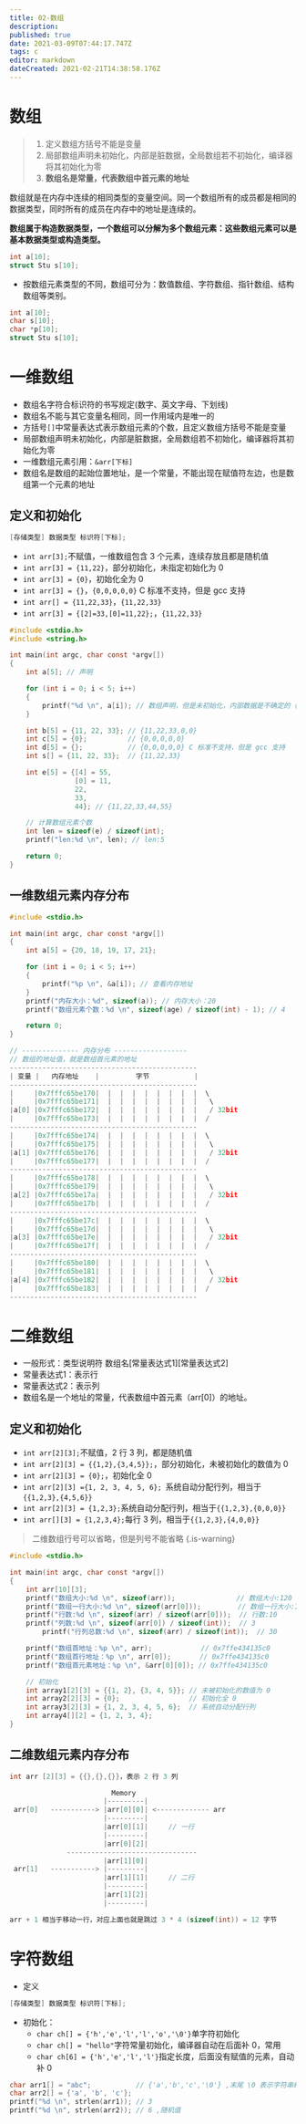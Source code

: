 ```yaml
---
title: 02-数组
description: 
published: true
date: 2021-03-09T07:44:17.747Z
tags: c
editor: markdown
dateCreated: 2021-02-21T14:38:58.176Z
---
```


# 数组

> 1. 定义数组方括号不能是变量
> 2. 局部数组声明未初始化，内部是脏数据，全局数组若不初始化，编译器将其初始化为零
> 3. **数组名是常量，代表数组中首元素的地址**

数组就是在内存中连续的相同类型的变量空间。同一个数组所有的成员都是相同的数据类型，同时所有的成员在内存中的地址是连续的。

**数组属于构造数据类型，一个数组可以分解为多个数组元素：这些数组元素可以是基本数据类型或构造类型。**

```c
int a[10];  
struct Stu s[10];
```

- 按数组元素类型的不同，数组可分为：数值数组、字符数组、指针数组、结构数组等类别。

```c
int a[10];
char s[10];
char *p[10];
struct Stu s[10];
```

# 一维数组

- 数组名字符合标识符的书写规定(数字、英文字母、下划线)
- 数组名不能与其它变量名相同，同一作用域内是唯一的
- 方括号`[]`中常量表达式表示数组元素的个数，且定义数组方括号不能是变量
- 局部数组声明未初始化，内部是脏数据，全局数组若不初始化，编译器将其初始化为零
- 一维数组元素引用：`&arr[下标]`
- 数组名是数组的起始位置地址，是一个常量，不能出现在赋值符左边，也是数组第一个元素的地址

## 定义和初始化

```c
[存储类型] 数据类型 标识符[下标];
```

- `int arr[3];`不赋值，一维数组包含 3 个元素，连续存放且都是随机值
- `int arr[3] = {11,22}`，部分初始化，未指定初始化为 0
- `int arr[3] = {0}`，初始化全为 0
- `int arr[3] = {}`，`{0,0,0,0,0}` C 标准不支持，但是 gcc 支持
- `int arr[] = {11,22,33}`，`{11,22,33}`
- `int arr[3] = {[2]=33,[0]=11,22};`，`{11,22,33}`

```c
#include <stdio.h>
#include <string.h>

int main(int argc, char const *argv[])
{
    int a[5]; // 声明

    for (int i = 0; i < 5; i++)
    {
        printf("%d \n", a[i]); // 数组声明，但是未初始化，内部数据是不确定的（垃圾数据）
    }

    int b[5] = {11, 22, 33}; // {11,22,33,0,0}
    int c[5] = {0};          // {0,0,0,0,0}
    int d[5] = {};           // {0,0,0,0,0} C 标准不支持，但是 gcc 支持
    int s[] = {11, 22, 33};  // {11,22,33}

    int e[5] = {[4] = 55,
                [0] = 11,
                22,
                33,
                44}; // {11,22,33,44,55}

    // 计算数组元素个数
    int len = sizeof(e) / sizeof(int);
    printf("len:%d \n", len); // len:5

    return 0;
}
```

## 一维数组元素内存分布

```c
#include <stdio.h>

int main(int argc, char const *argv[])
{
    int a[5] = {20, 18, 19, 17, 21};

    for (int i = 0; i < 5; i++)
    {
        printf("%p \n", &a[i]); // 查看内存地址
    }
    printf("内存大小：%d", sizeof(a)); // 内存大小：20
    printf("数组元素个数：%d \n", sizeof(age) / sizeof(int) - 1); // 4

    return 0;
}

// -------------- 内存分布 ------------------
// 数组的地址值，就是数组首元素的地址
----------------------------------------------
| 变量 |   内存地址    |         字节           |
----------------------------------------------
|     |0x7fffc65be170|  |  |  |  |  |  |  |  |  \
|     |0x7fffc65be171|  |  |  |  |  |  |  |  |   \
|a[0] |0x7fffc65be172|  |  |  |  |  |  |  |  |   / 32bit
|     |0x7fffc65be173|  |  |  |  |  |  |  |  |  /
----------------------------------------------
|     |0x7fffc65be174|  |  |  |  |  |  |  |  |  \
|     |0x7fffc65be175|  |  |  |  |  |  |  |  |   \
|a[1] |0x7fffc65be176|  |  |  |  |  |  |  |  |   / 32bit
|     |0x7fffc65be177|  |  |  |  |  |  |  |  |  /
----------------------------------------------
|     |0x7fffc65be178|  |  |  |  |  |  |  |  |  \
|     |0x7fffc65be179|  |  |  |  |  |  |  |  |   \
|a[2] |0x7fffc65be17a|  |  |  |  |  |  |  |  |   / 32bit
|     |0x7fffc65be17b|  |  |  |  |  |  |  |  |  /
----------------------------------------------
|     |0x7fffc65be17c|  |  |  |  |  |  |  |  |  \
|     |0x7fffc65be17d|  |  |  |  |  |  |  |  |   \
|a[3] |0x7fffc65be17e|  |  |  |  |  |  |  |  |   / 32bit
|     |0x7fffc65be17f|  |  |  |  |  |  |  |  |  /
----------------------------------------------
|     |0x7fffc65be180|  |  |  |  |  |  |  |  |  \
|     |0x7fffc65be181|  |  |  |  |  |  |  |  |   \
|a[4] |0x7fffc65be182|  |  |  |  |  |  |  |  |   / 32bit
|     |0x7fffc65be183|  |  |  |  |  |  |  |  |  /
----------------------------------------------
```

# 二维数组

- 一般形式：类型说明符 数组名[常量表达式1][常量表达式2]
- 常量表达式1：表示行
- 常量表达式2：表示列
- 数组名是一个地址的常量，代表数组中首元素（arr[0]）的地址。

## 定义和初始化

- `int arr[2][3];`不赋值，2 行 3 列，都是随机值
- `int arr[2][3] = {{1,2},{3,4,5}};`，部分初始化，未被初始化的数值为 0
- `int arr[2][3] = {0};`，初始化全 0
- `int arr[2][3] ={1, 2, 3, 4, 5, 6}; `系统自动分配行列，相当于`{{1,2,3},{4,5,6}}`
- `int arr[2][3] = {1,2,3};`系统自动分配行列，相当于`{{1,2,3},{0,0,0}}`
- `int arr[][3] = {1,2,3,4};`每行 3 列，相当于`{{1,2,3},{4,0,0}}`

> 二维数组行号可以省略，但是列号不能省略
{.is-warning}


```c
#include <stdio.h>

int main(int argc, char const *argv[])
{
    int arr[10][3];
    printf("数组大小:%d \n", sizeof(arr));               // 数组大小:120
    printf("数组一行大小:%d \n", sizeof(arr[0]));         // 数组一行大小:12
    printf("行数:%d \n", sizeof(arr) / sizeof(arr[0]));  // 行数:10
    printf("列数:%d \n", sizeof(arr[0]) / sizeof(int));  // 3
		printf("行列总数:%d \n", sizeof(arr) / sizeof(int));  // 30

    printf("数组首地址：%p \n", arr);            // 0x7ffe434135c0
    printf("数组首行地址：%p \n", arr[0]);       // 0x7ffe434135c0
    printf("数组首元素地址：%p \n", &arr[0][0]); // 0x7ffe434135c0

    // 初始化
    int array1[2][3] = {{1, 2}, {3, 4, 5}}; // 未被初始化的数值为 0
    int array2[2][3] = {0};                 // 初始化全 0
    int array3[2][3] = {1, 2, 3, 4, 5, 6};  // 系统自动分配行列
    int array4[][2] = {1, 2, 3, 4};
}
```

## 二维数组元素内存分布

```c
int arr [2][3] = {{},{},{}}，表示 2 行 3 列

                         Memory
                       |---------|
 arr[0]   -----------> |arr[0][0]| <------------- arr
                       |---------|      
                       |arr[0][1]|     // 一行
                       |---------|
                       |arr[0][2]|
              --------------------------------
                       |arr[1][0]|
 arr[1]   -----------> |---------|
                       |arr[1][1]|     // 二行
                       |---------|
                       |arr[1][2]|
                       |---------|

arr + 1 相当于移动一行，对应上面也就是跳过 3 * 4 (sizeof(int)) = 12 字节
```

# 字符数组

- 定义

```c
[存储类型] 数据类型 标识符[下标];
```

- 初始化：
	- `char ch[] = {'h','e','l','l','o','\0'}`单字符初始化
  - `char ch[] = "hello"`字符常量初始化，编译器自动在后面补 0，常用
  - `char ch[6] = {'h','e','l','l'}`指定长度，后面没有赋值的元素，自动补 0

```c
char arr1[] = "abc";           // {'a','b','c','\0'} ,末尾 \0 表示字符串结束标志
char arr2[] = {'a', 'b', 'c'};
printf("%d \n", strlen(arr1)); // 3
printf("%d \n", strlen(arr2)); // 6 ,随机值
```
